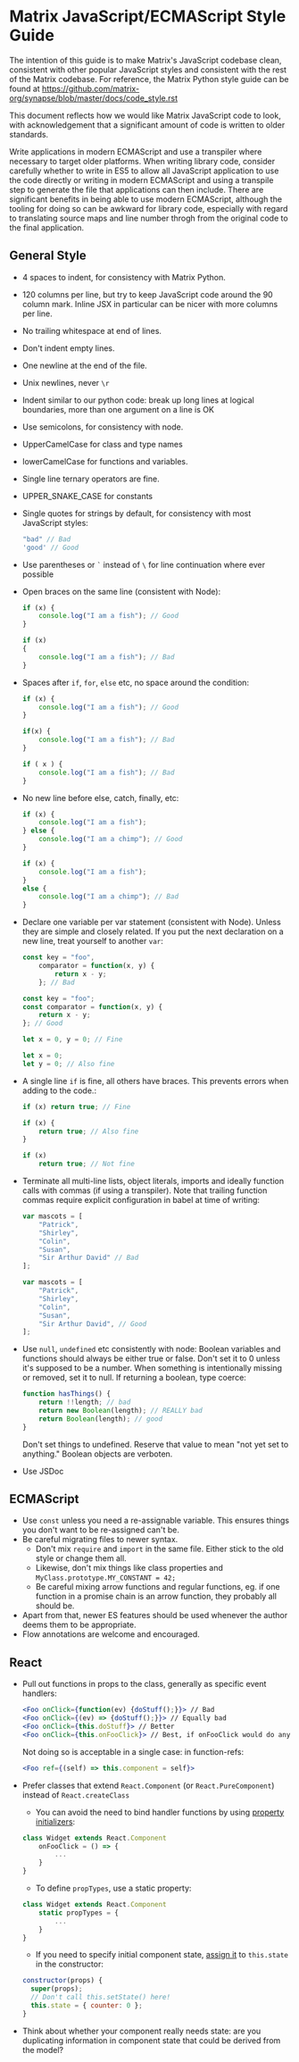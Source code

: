 Matrix JavaScript/ECMAScript Style Guide
========================================

The intention of this guide is to make Matrix's JavaScript codebase clean,
consistent with other popular JavaScript styles and consistent with the rest of
the Matrix codebase. For reference, the Matrix Python style guide can be found
at https://github.com/matrix-org/synapse/blob/master/docs/code_style.rst

This document reflects how we would like Matrix JavaScript code to look, with
acknowledgement that a significant amount of code is written to older
standards.

Write applications in modern ECMAScript and use a transpiler where necessary to
target older platforms. When writing library code, consider carefully whether
to write in ES5 to allow all JavaScript application to use the code directly or
writing in modern ECMAScript and using a transpile step to generate the file
that applications can then include. There are significant benefits in being
able to use modern ECMAScript, although the tooling for doing so can be awkward
for library code, especially with regard to translating source maps and line
number throgh from the original code to the final application.

General Style
-------------
- 4 spaces to indent, for consistency with Matrix Python.
- 120 columns per line, but try to keep JavaScript code around the 90 column mark.
  Inline JSX in particular can be nicer with more columns per line.
- No trailing whitespace at end of lines.
- Don't indent empty lines.
- One newline at the end of the file.
- Unix newlines, never `\r`
- Indent similar to our python code: break up long lines at logical boundaries,
  more than one argument on a line is OK
- Use semicolons, for consistency with node.
- UpperCamelCase for class and type names
- lowerCamelCase for functions and variables.
- Single line ternary operators are fine.
- UPPER_SNAKE_CASE for constants
- Single quotes for strings by default, for consistency with most JavaScript styles:

  ```javascript
  "bad" // Bad
  'good' // Good
  ```
- Use parentheses or `` ` `` instead of `\` for line continuation where ever possible
- Open braces on the same line (consistent with Node):

  ```javascript
  if (x) {
      console.log("I am a fish"); // Good
  }

  if (x)
  {
      console.log("I am a fish"); // Bad
  }
  ```
- Spaces after `if`, `for`, `else` etc, no space around the condition:

  ```javascript
  if (x) {
      console.log("I am a fish"); // Good
  }

  if(x) {
      console.log("I am a fish"); // Bad
  }

  if ( x ) {
      console.log("I am a fish"); // Bad
  }
  ```
- No new line before else, catch, finally, etc:

  ```javascript
  if (x) {
      console.log("I am a fish");
  } else {
      console.log("I am a chimp"); // Good
  }

  if (x) {
      console.log("I am a fish");
  }
  else {
      console.log("I am a chimp"); // Bad
  }
  ```
- Declare one variable per var statement (consistent with Node). Unless they
  are simple and closely related. If you put the next declaration on a new line,
  treat yourself to another `var`:

  ```javascript
  const key = "foo",
      comparator = function(x, y) {
          return x - y;
      }; // Bad

  const key = "foo";
  const comparator = function(x, y) {
      return x - y;
  }; // Good

  let x = 0, y = 0; // Fine

  let x = 0;
  let y = 0; // Also fine
  ```
- A single line `if` is fine, all others have braces. This prevents errors when adding to the code.:

  ```javascript
  if (x) return true; // Fine

  if (x) {
      return true; // Also fine
  }

  if (x)
      return true; // Not fine
  ```
- Terminate all multi-line lists, object literals, imports and ideally function calls with commas (if using a transpiler). Note that trailing function commas require explicit configuration in babel at time of writing:

  ```javascript
  var mascots = [
      "Patrick",
      "Shirley",
      "Colin",
      "Susan",
      "Sir Arthur David" // Bad
  ];

  var mascots = [
      "Patrick",
      "Shirley",
      "Colin",
      "Susan",
      "Sir Arthur David", // Good
  ];
  ```
- Use `null`, `undefined` etc consistently with node:
  Boolean variables and functions should always be either true or false. Don't set it to 0 unless it's supposed to be a number.
  When something is intentionally missing or removed, set it to null.
  If returning a boolean, type coerce:

  ```javascript
  function hasThings() {
      return !!length; // bad
      return new Boolean(length); // REALLY bad
      return Boolean(length); // good
  }
  ```
  Don't set things to undefined. Reserve that value to mean "not yet set to anything."
  Boolean objects are verboten.
- Use JSDoc

ECMAScript
----------
- Use `const` unless you need a re-assignable variable. This ensures things you don't want to be re-assigned can't be.
- Be careful migrating files to newer syntax.
  - Don't mix `require` and `import` in the same file. Either stick to the old style or change them all.
  - Likewise, don't mix things like class properties and `MyClass.prototype.MY_CONSTANT = 42;`
  - Be careful mixing arrow functions and regular functions, eg. if one function in a promise chain is an
    arrow function, they probably all should be.
- Apart from that, newer ES features should be used whenever the author deems them to be appropriate.
- Flow annotations are welcome and encouraged.

React
-----
- Pull out functions in props to the class, generally as specific event handlers:

  ```jsx
  <Foo onClick={function(ev) {doStuff();}}> // Bad
  <Foo onClick={(ev) => {doStuff();}}> // Equally bad
  <Foo onClick={this.doStuff}> // Better
  <Foo onClick={this.onFooClick}> // Best, if onFooClick would do anything other than directly calling doStuff
  ```

  Not doing so is acceptable in a single case: in function-refs:

  ```jsx
  <Foo ref={(self) => this.component = self}>
  ```

- Prefer classes that extend `React.Component` (or `React.PureComponent`) instead of `React.createClass`
  - You can avoid the need to bind handler functions by using [property initializers](https://reactjs.org/docs/react-component.html#constructor):

  ```js
  class Widget extends React.Component
      onFooClick = () => {
          ...
      }
  }
  ```
  - To define `propTypes`, use a static property:
  ```js
  class Widget extends React.Component
      static propTypes = {
          ...
      }
  }
  ```
  - If you need to specify initial component state, [assign it](https://reactjs.org/docs/react-component.html#constructor) to `this.state` in the constructor:
  ```js
  constructor(props) {
    super(props);
    // Don't call this.setState() here!
    this.state = { counter: 0 };
  }
  ```
- Think about whether your component really needs state: are you duplicating
  information in component state that could be derived from the model?

